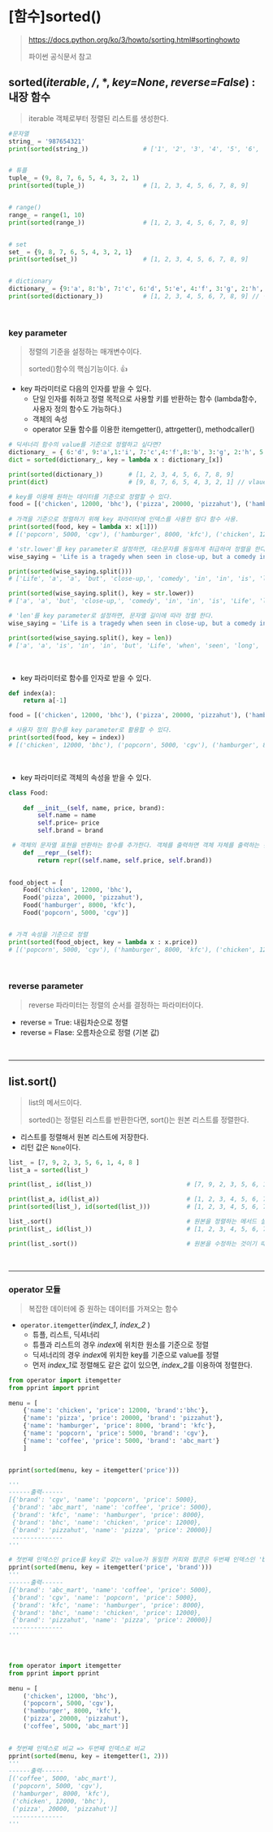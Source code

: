 # [함수]sorted()

> https://docs.python.org/ko/3/howto/sorting.html#sortinghowto 
>
> 파이썬 공식문서 참고

## sorted(*iterable*, */*, *, *key=None*, *reverse=False*) : 내장 함수

> iterable 객체로부터 정렬된 리스트를 생성한다.

```python
#문자열
string_ = '987654321'
print(sorted(string_))               # ['1', '2', '3', '4', '5', '6', '7', '8', '9']


# 튜플
tuple_ = (9, 8, 7, 6, 5, 4, 3, 2, 1)
print(sorted(tuple_))                # [1, 2, 3, 4, 5, 6, 7, 8, 9]


# range()
range_ = range(1, 10)
print(sorted(range_))                # [1, 2, 3, 4, 5, 6, 7, 8, 9]


# set
set_ = {9, 8, 7, 6, 5, 4, 3, 2, 1}
print(sorted(set_))                  # [1, 2, 3, 4, 5, 6, 7, 8, 9]


# dictionary
dictionary_ = {9:'a', 8:'b', 7:'c', 6:'d', 5:'e', 4:'f', 3:'g', 2:'h', 1:'i'}
print(sorted(dictionary_))           # [1, 2, 3, 4, 5, 6, 7, 8, 9] // 딕셔너리의 경우 key만 반환
```

<br>

### key parameter

> 정렬의 기준을 설정하는 매개변수이다.
>
> sorted()함수의 핵심기능이다. :thumbsup:

- key 파라미터로 다음의 인자를 받을 수 있다. 
  - 단일 인자를 취하고 정렬 목적으로 사용할 키를 반환하는 함수 (lambda함수, 사용자 정의 함수도 가능하다.)
  - 객체의 속성
  - operator 모듈 함수를 이용한 itemgetter(), attrgetter(), methodcaller()

```python
# 딕셔너리 함수의 value를 기준으로 정렬하고 싶다면?
dictionary_ = { 6:'d', 9:'a',1:'i', 7:'c',4:'f',8:'b', 3:'g', 2:'h', 5:'e'}
dict = sorted(dictionary_, key = lambda x : dictionary_[x])

print(sorted(dictionary_))       # [1, 2, 3, 4, 5, 6, 7, 8, 9]  
print(dict)                      # [9, 8, 7, 6, 5, 4, 3, 2, 1] // vlaue인 알파벳 기준으로 정렬된 것을 확인할 수 있음. 
```

```python
# key를 이용해 원하는 데이터를 기준으로 정렬할 수 있다. 
food = [('chicken', 12000, 'bhc'), ('pizza', 20000, 'pizzahut'), ('hamburger', 8000, 'kfc'), ('popcorn', 5000, 'cgv')]
    
# 가격을 기준으로 정렬하기 위해 key 파라미터에 인덱스를 사용한 람다 함수 사용.
print(sorted(food, key = lambda x: x[1])) 
# [('popcorn', 5000, 'cgv'), ('hamburger', 8000, 'kfc'), ('chicken', 12000, 'bhc'), ('pizza', 20000, 'pizzahut')]
```

```python
# 'str.lower'를 key parameter로 설정하면, 대소문자를 동일하게 취급하여 정렬을 한다. 
wise_saying = 'Life is a tragedy when seen in close-up, but a comedy in long shot.'

print(sorted(wise_saying.split()))               
# ['Life', 'a', 'a', 'but', 'close-up,', 'comedy', 'in', 'in', 'is', 'long', 'seen', 'shot.', 'tragedy', 'when']

print(sorted(wise_saying.split(), key = str.lower))
# ['a', 'a', 'but', 'close-up,', 'comedy', 'in', 'in', 'is', 'Life', 'long', 'seen', 'shot.', 'tragedy', 'when']
```

```python
# 'len'를 key parameter로 설정하면, 문자열 길이에 따라 정렬 한다. 
wise_saying = 'Life is a tragedy when seen in close-up, but a comedy in long shot.'

print(sorted(wise_saying.split(), key = len))
# ['a', 'a', 'is', 'in', 'in', 'but', 'Life', 'when', 'seen', 'long', 'shot.', 'comedy', 'tragedy', 'close-up,']
```

<br>

- key 파라미터로 함수를 인자로 받을 수 있다.  

```python
def index(a):
    return a[-1]

food = [('chicken', 12000, 'bhc'), ('pizza', 20000, 'pizzahut'), ('hamburger', 8000, 'kfc'), ('popcorn', 5000, 'cgv')]

# 사용자 정의 함수를 key parameter로 활용할 수 있다. 
print(sorted(food, key = index))
# [('chicken', 12000, 'bhc'), ('popcorn', 5000, 'cgv'), ('hamburger', 8000, 'kfc'), ('pizza', 20000, 'pizzahut')]
```

<br>

- key 파라미터로 객체의 속성을 받을 수 있다.

```python
class Food:
    
    def __init__(self, name, price, brand):
        self.name = name
        self.price= price
        self.brand = brand

 # 객체의 문자열 표현을 반환하는 함수를 추가한다. 객체를 출력하면 객체 자체를 출력하는 것이 아닌 문자열로 반환된 값을 출력!
    def __repr__(self):           
        return repr((self.name, self.price, self.brand))
        

food_object = [
    Food('chicken', 12000, 'bhc'), 
    Food('pizza', 20000, 'pizzahut'), 
    Food('hamburger', 8000, 'kfc'), 
    Food('popcorn', 5000, 'cgv')]


# 가격 속성을 기준으로 정렬
print(sorted(food_object, key = lambda x : x.price))    
# [('popcorn', 5000, 'cgv'), ('hamburger', 8000, 'kfc'), ('chicken', 12000, 'bhc'), ('pizza', 20000, 'pizzahut')]
```

<br>

### reverse parameter

> reverse 파라미터는 정렬의 순서를 결정하는 파라미터이다.

- reverse = True: 내림차순으로 정렬
- reverse = Flase: 오름차순으로 정렬 (기본 값)

<br>

---

## list.sort()

> list의 메서드이다. 
>
> sorted()는 정렬된 리스트를 반환한다면, sort()는 원본 리스트를 정렬한다. 

- 리스트를 정렬해서 원본 리스트에 저장한다.
- 리턴 값은 `None`이다.

```python
list_ = [7, 9, 2, 3, 5, 6, 1, 4, 8 ]
list_a = sorted(list_)

print(list_, id(list_))                          # [7, 9, 2, 3, 5, 6, 1, 4, 8] 1824713814592

print(list_a, id(list_a))                        # [1, 2, 3, 4, 5, 6, 7, 8, 9] 1824714458048  // 정렬이 된 리스트를 새로 생성
print(sorted(list_), id(sorted(list_)))          # [1, 2, 3, 4, 5, 6, 7, 8, 9] 1824717822912 // 정렬이 된 리스트를 새로 생성

list_.sort()                                     # 원본을 정렬하는 메서드 실행. 
print(list_, id(list_))                          # [1, 2, 3, 4, 5, 6, 7, 8, 9] 1824713814592 // 정렬이 되었지만 원본과 id 값이 같다. 

print(list_.sort())                              # 원본을 수정하는 것이기 때문에 반환값은 None이다. 
```

<br>

---

### operator 모듈

>  복잡한 데이터에 중 원하는 데이터를 가져오는 함수

- `operator.itemgetter`(*index_1*, *index_2* )
  - 튜플, 리스트, 딕셔너리 
  - 튜플과 리스트의 경우 *index*에 위치한 원소를 기준으로 정렬 
  - 딕셔너리의 경우 *index*에 위치한 key를 기준으로 value를 정렬 
  - 먼저 *index_1*로 정렬해도 같은 값이 있으면,  *index_2*를 이용하여 정렬한다. 

```python
from operator import itemgetter
from pprint import pprint
    
menu = [
    {'name': 'chicken', 'price': 12000, 'brand':'bhc'}, 
    {'name': 'pizza', 'price': 20000, 'brand': 'pizzahut'}, 
    {'name': 'hamburger', 'price': 8000, 'brand': 'kfc'}, 
    {'name': 'popcorn', 'price': 5000, 'brand': 'cgv'},
    {'name': 'coffee', 'price': 5000, 'brand': 'abc_mart'}
    ]


pprint(sorted(menu, key = itemgetter('price')))

'''
------출력------ 
[{'brand': 'cgv', 'name': 'popcorn', 'price': 5000},
 {'brand': 'abc_mart', 'name': 'coffee', 'price': 5000},
 {'brand': 'kfc', 'name': 'hamburger', 'price': 8000},
 {'brand': 'bhc', 'name': 'chicken', 'price': 12000},
 {'brand': 'pizzahut', 'name': 'pizza', 'price': 20000}]
 --------------
'''

# 첫번째 인덱스인 price를 key로 갖는 value가 동일한 커피와 팝콘은 두번째 인덱스인 'brand'에 따라 순서가 결정된다. 
pprint(sorted(menu, key = itemgetter('price', 'brand')))
'''
------출력------ 
[{'brand': 'abc_mart', 'name': 'coffee', 'price': 5000},
 {'brand': 'cgv', 'name': 'popcorn', 'price': 5000},
 {'brand': 'kfc', 'name': 'hamburger', 'price': 8000},
 {'brand': 'bhc', 'name': 'chicken', 'price': 12000},
 {'brand': 'pizzahut', 'name': 'pizza', 'price': 20000}]
 --------------
'''
```

<br>

```python
from operator import itemgetter
from pprint import pprint
    
menu = [
    ('chicken', 12000, 'bhc'), 
    ('popcorn', 5000, 'cgv'), 
    ('hamburger', 8000, 'kfc'), 
    ('pizza', 20000, 'pizzahut'), 
    ('coffee', 5000, 'abc_mart')]
    

# 첫번째 인덱스로 비교 => 두번째 인덱스로 비교
pprint(sorted(menu, key = itemgetter(1, 2)))
'''
------출력------ 
[('coffee', 5000, 'abc_mart'),
 ('popcorn', 5000, 'cgv'),
 ('hamburger', 8000, 'kfc'),
 ('chicken', 12000, 'bhc'),
 ('pizza', 20000, 'pizzahut')]
 --------------
'''
```

<br>